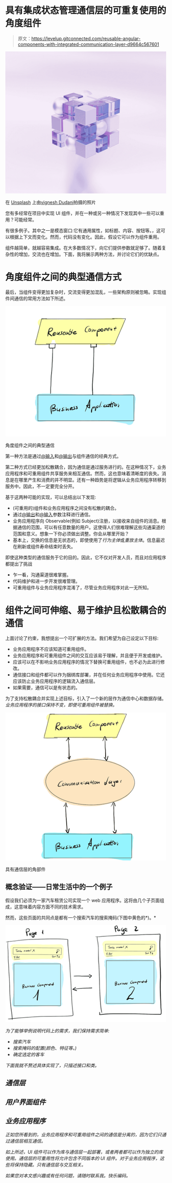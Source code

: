# 具有集成状态管理通信层的可重复使用的角度组件

> 原文：<https://levelup.gitconnected.com/reusable-angular-components-with-integrated-communication-layer-d9664c567601>

![](img/964de217abc7d3509d56439378182255.png)

在 [Unsplash](https://unsplash.com?utm_source=medium&utm_medium=referral) 上由[vignesh Dudani](https://unsplash.com/@vighneshd?utm_source=medium&utm_medium=referral)拍摄的照片

您有多经常在项目中实现 UI 组件，并在一种或另一种情况下发现其中一些可以重用？可能经常。

有很多例子。其中之一是模态窗口:它有通用属性，如标题、内容、按钮等。，这可以根据上下文而变化。然而，代码没有变化。因此，假设它可以作为组件重用。

组件越简单，就越容易集成。在大多数情况下，向它们提供参数就足够了。随着复杂性的增加，交流也在增加。下面，我将展示两种方法，并讨论它们的优缺点。

# 角度组件之间的典型通信方式

最后，当组件变得更加复杂时，交流变得更加混乱，一些架构原则被忽略。实现组件间通信的常用方法如下所述。

![](img/ebc0aef0d4d82a628364e0e683334c77.png)

角度组件之间的典型通信

第一种方法是通过[@输入](http://twitter.com/Input)和[@输出](http://twitter.com/Output)与组件通信的经典方式。

第二种方式已经更加松散耦合，因为通信是通过服务进行的。在这种情况下，业务应用程序和可重用组件共享服务来相互通信。然而，这也意味着清晰度的丧失。消息是在哪里产生和消费的并不明显。还有一种趋势是将逻辑从业务应用程序转移到服务中。因此，不一定要完全分开。

基于这两种可能的实现，可以总结出以下发现:

*   (可重用的)组件和业务应用程序之间没有松散的耦合。
*   通过[@输出](http://twitter.com/Output)和[@输入](http://twitter.com/Input)参数注释进行通信。
*   业务应用程序向 Observable(例如 Subject)注册，以接收来自组件的消息。根据通信的范围，可以有任意数量的用户。这使得人们很难理解这些沟通渠道的范围和意义。想象一下你必须做出调整。你会从哪里开始？
*   基本上，交换的信息是无状态的，即使使用了*行为主体*或*重放主体*。信息最迟在刷新或组件寿命结束时丢失。

即使这种类型的通信服务于它的目的。因此，它不仅对开发人员，而且对应用程序都提出了挑战

*   乍一看，沟通渠道很难掌握。
*   代码维护和进一步开发很难管理。
*   可重用组件与业务应用程序混淆了，尽管业务应用程序对此一无所知。

# 组件之间可伸缩、易于维护且松散耦合的通信

上面讨论了约束，我想提出一个可扩展的方法。我们希望为自己设定以下目标:

*   业务应用程序不应该知道可重用组件。
*   业务应用程序和可重用组件之间的交互应该易于理解，并且便于开发或维护。
*   应该可以在不影响业务应用程序的情况下替换可重用组件，也不必为此进行修改。
*   通信接口和组件都可以作为捆绑库部署，并在任何业务应用程序中使用。它还应该防止业务应用程序的逻辑流入通信层。
*   如果需要，通信可以是有状态的。

为了支持松散耦合并实现上述目标，引入了一个新的层作为通信中心和数据存储。*业务应用程序的接口保持不变，即使可重用组件被替换。*

![](img/7c5b4b278add68ee1e37423ef63cb8b3.png)

具有通信层的角部件

## 概念验证——日常生活中的一个例子

假设我们必须为一家汽车租赁公司实现一个 web 应用程序。这将由几个子页面组成，这意味着内容方面不同的技术需求。

然而，这些页面的共同点是都有一个搜索汽车的搜索掩码(下图中黄色的*)。*

*![](img/318166127c51610e163139c05db2ac05.png)*

*为了能够举例说明代码上的需求，我们保持需求简单:*

*   *搜索汽车*
*   *搜索掩码的配置(颜色、特征等。)*
*   *确定选定的客车*

*下面我就不赘述具体实现了，只描述接口和类。*

## *通信层*

## *用户界面组件*

## *业务应用程序*

*正如您所看到的，业务应用程序和可重用组件之间的通信是分离的，因为它们只通过通信层相互通信。*

*如上所述，UI 组件可以作为库与通信层一起部署，或者两者都可以作为独立的库使用。通信层的可重用性将允许包含不同版本的 UI 组件。对于业务应用程序，这些将保持隐藏。只有通信层与交互相关。*

*如果您对本文感兴趣或有任何问题，请随时联系我。快乐编码。*
